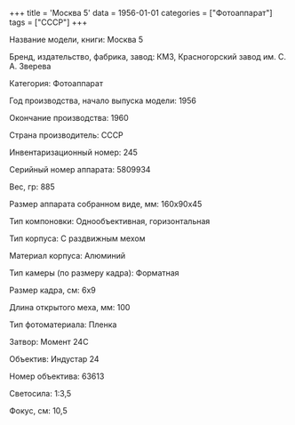 +++
title = 'Москва 5'
data = 1956-01-01
categories = ["Фотоаппарат"]
tags = ["СССР"]
+++

Название модели, книги: Москва 5

Бренд, издательство, фабрика, завод: КМЗ, Красногорский завод им. С. А. Зверева

Категория: Фотоаппарат

Год производства, начало выпуска модели: 1956

Окончание производства: 1960

Страна производитель: СССР

Инвентаризационный номер: 245

Серийный номер аппарата: 5809934

Вес, гр: 885

Размер аппарата  собранном виде, мм: 160х90х45

Тип компоновки: Однообъективная, горизонтальная

Тип корпуса: С раздвижным мехом

Материал корпуса: Алюминий

Тип камеры (по размеру кадра): Форматная

Размер кадра, см: 6х9

Длина открытого меха, мм: 100

Тип фотоматериала: Пленка

Затвор: Момент 24С

Объектив: Индустар 24

Номер объектива: 63613

Светосила: 1:3,5

Фокус, см: 10,5

